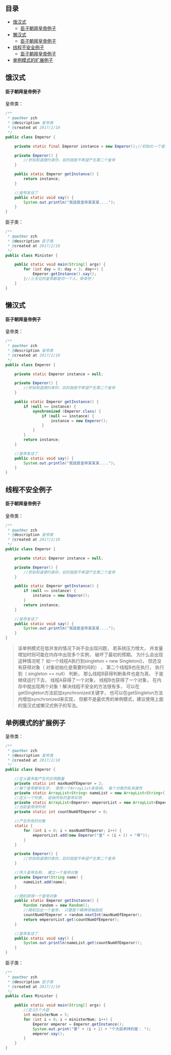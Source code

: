 ## 目录
- [饿汉式](#饿汉式)
  - [臣子朝拜皇帝例子](#臣子朝拜皇帝例子)
- [懒汉式](#懒汉式)
  - [臣子朝拜皇帝例子](#臣子朝拜皇帝例子)
- [线程不安全例子](#线程不安全例子)
  - [臣子朝拜皇帝例子](#臣子朝拜皇帝例子)
- [单例模式的扩展例子](#单例模式的扩展例子)






## 饿汉式
#### 臣子朝拜皇帝例子

皇帝类：

```Java
/**
 * @author zch
 * @description 皇帝类
 * @created at 2017/2/10
 */
public class Emperor {

    private static final Emperor instance = new Emperor();//初始化一个皇帝实例

    private Emperor() {
        //世俗和道德约束你，目的就是不希望产生第二个皇帝
    }

    public static Emperor getInstance() {
        return instance;
    }

    //皇帝发话了
    public static void say() {
        System.out.println("我就是皇帝某某某....");
    }
}
```

臣子类：

```Java
/**
 * @author zch
 * @description 臣子类
 * @created at 2017/2/10
 */
public class Minister {

    public static void main(String[] args) {
        for (int day = 0; day < 3; day++) {
            Emperor.getInstance().say();
        }//三天见的皇帝都是同一个人，荣幸吧！
    }
}
```

## 懒汉式
#### 臣子朝拜皇帝例子

皇帝类：

```Java
/**
 * @author zch
 * @description 皇帝类
 * @created at 2017/2/10
 */
public class Emperor {

    private static Emperor instance = null;

    private Emperor() {
        //世俗和道德约束你，目的就是不希望产生第二个皇帝
    }

    public static Emperor getInstance() {
        if (null == instance) {
            synchronized (Emperor.class) {
                if (null == instance) {
                    instance = new Emperor();
                }
            }
        }
        return instance;
    }

    //皇帝发话了
    public static void say() {
        System.out.println("我就是皇帝某某某....");
    }
}
```

## 线程不安全例子
#### 臣子朝拜皇帝例子

皇帝类：

```Java
/**
 * @author zch
 * @description 皇帝类
 * @created at 2017/2/10
 */
public class Emperor {

    private static Emperor instance = null;

    private Emperor() {
        //世俗和道德约束你，目的就是不希望产生第二个皇帝
    }

    public static Emperor getInstance() {
        if (null == instance) {
            instance = new Emperor();
        }
        return instance;
    }

    //皇帝发话了
    public static void say() {
        System.out.println("我就是皇帝某某某....");
    }
}
```

> 该单例模式在低并发的情况下尚不会出现问题， 若系统压力增大， 并发量增加时则可能在内存中出现多个实例， 破坏了最初的预期。 为什么会出现这种情况呢？ 如一个线程A执行到singleton = new Singleton()， 但还没有获得对象（ 对象初始化是需要时间的） ， 第二个线程B也在执行， 执行到（ singleton == null） 判断， 那么线程B获得判断条件也是为真， 于是继续运行下去， 线程A获得了一个对象， 线程B也获得了一个对象， 在内存中就出现两个对象！解决线程不安全的方法很有多， 可以在getSingleton方法前加synchronized关键字， 也可以在getSingleton方法内增加synchronized来实现， 但都不是最优秀的单例模式，建议使用上面的饿汉式或懒汉式例子的写法。

## 单例模式的扩展例子

皇帝类：

```Java
/**
 * @author zch
 * @description 皇帝类
 * @created at 2017/2/10
 */
public class Emperor {

    //定义最多能产生的实例数量
    private static int maxNumOfEmperor = 2;
    //每个皇帝都有名字， 使用一个ArrayList来容纳， 每个对象的私有属性
    private static ArrayList<String> nameList = new ArrayList<String>();
    //定义一个列表， 容纳所有的皇帝实例
    private static ArrayList<Emperor> emperorList = new ArrayList<Emperor>();
    //当前皇帝序列号
    private static int countNumOfEmperor = 0;

    //产生所有的对象
    static {
        for (int i = 0; i < maxNumOfEmperor; i++) {
            emperorList.add(new Emperor("皇" + (i + 1) + "帝"));
        }
    }

    private Emperor() {
        //世俗和道德约束你，目的就是不希望产生第二个皇帝
    }

    //传入皇帝名称， 建立一个皇帝对象
    private Emperor(String name) {
        nameList.add(name);
    }

    //随机获得一个皇帝对象
    public static Emperor getInstance() {
        Random random = new Random();
        //随机拉出一个皇帝， 只要是个精神领袖就成
        countNumOfEmperor = random.nextInt(maxNumOfEmperor);
        return emperorList.get(countNumOfEmperor);
    }

    //皇帝发话了
    public static void say() {
        System.out.println(nameList.get(countNumOfEmperor));
    }
}
```

臣子类：

```Java
/**
 * @author zch
 * @description 臣子类
 * @created at 2017/2/10
 */
public class Minister {

    public static void main(String[] args) {
        //定义5个大臣
        int ministerNum = 5;
        for (int i = 0; i < ministerNum; i++) {
            Emperor emperor = Emperor.getInstance();
            System.out.print("第" + (i + 1) + "个大臣参拜的是： ");
            emperor.say();
        }
    }
}
```